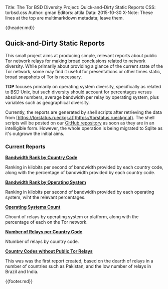 Title: The Tor BSD Diversity Project: Quick-and-Dirty Static Reports
CSS: torbsd.css
Author: gman
Editors: attila
Data: 2015-10-30
X-Note: These lines at the top are multimarkdown metadata; leave them.


{{header.md}}

## Quick-and-Dirty Static Reports ##

This small project aims at producing simple, relevant reports about public Tor network relays for making broad conclusions related to network diversity. While primarily about providing a glance of the current state of the Tor network, some may find it useful for presentations or other times static, broad snapshots of Tor is necessary.

__TDP__ focuses primarily on operating system diversity, specifically as related to BSD Unix, but such diversity should account for percentages versus absolute numbers, average bandwidth per relay by operating system, plus variables such as geographical diversity.

Currently, the reports are generated by shell scripts after retrieving the data from [https://torstatus.rueckgr.at](https://torstatus.rueckgr.at). The shell scripts will be posted on our [GitHub repository](https://github.com/torbsd) as soon as they are in an intelligible form. However, the whole operation is being migrated to Sqlite as it's outgrown the initial aims.

### Current Reports ###

__[Bandwidth Rank by Country Code](bw-rank-cc.txt)__

Ranking in kilobits per second of bandwidth provided by each country code, along with the percentage of bandwidth provided by each country code.

__[Bandwidth Rank by Operating System](bw-rank-os.txt)__

Ranking in kilobits per second of bandwidth provided by each operating system, wiht the relevant percentages.

__[Operating Systems Count](os-count.txt)__

Chount of relays by operating system or platform, along with the percentage of each on the Tor network.

__[Number of Relays per Country Code](relays-by-cc.txt)__

Ntumber of relays by country code.

__[Country Codes without Public Tor Relays](tor-less-ccs.txt)__

This was was the first report created, based on the dearth of relays in a number of countries such as Pakistan, and the low number of relays in Brazil and India.



{{footer.md}}
